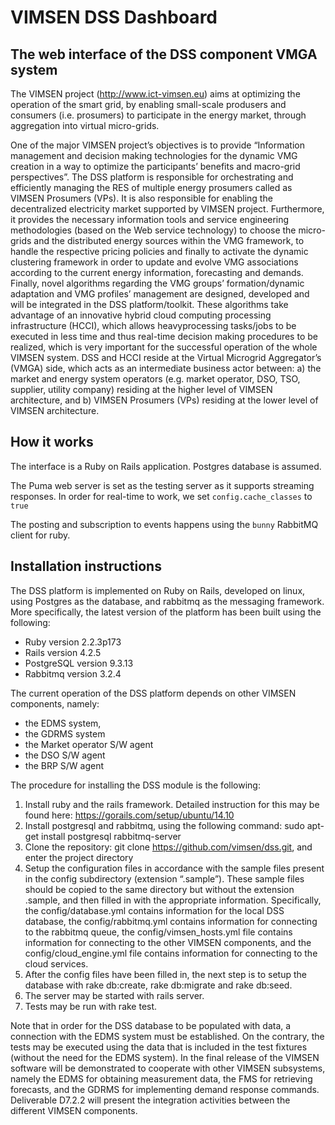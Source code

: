 VIMSEN DSS Dashboard
==============

The web interface of the DSS component VMGA system
--------------

The VIMSEN project (http://www.ict-vimsen.eu) aims at optimizing the operation of the smart grid, by enabling small-scale produsers
and consumers (i.e. prosumers) to participate in the energy market, through aggregation into virtual
micro-grids.

One of the major VIMSEN project’s objectives is to provide “Information
management and decision making technologies for the dynamic VMG creation in a way to
optimize the participants’ benefits and macro-grid perspectives”. The DSS platform is responsible
for orchestrating and efficiently managing the RES of multiple energy prosumers called as
VIMSEN Prosumers (VPs). It is also responsible for enabling the decentralized electricity
market supported by VIMSEN project. Furthermore, it provides the necessary information
tools and service engineering methodologies (based on the Web service technology) to
choose the micro-grids and the distributed energy sources within the VMG framework, to
handle the respective pricing policies and finally to activate the dynamic clustering
framework in order to update and evolve VMG associations according to the current energy
information, forecasting and demands. Finally, novel algorithms regarding the VMG groups’
formation/dynamic adaptation and VMG profiles’ management are designed, developed and
will be integrated in the DSS platform/toolkit. These algorithms take advantage of an
innovative hybrid cloud computing processing infrastructure (HCCI), which allows heavyprocessing
tasks/jobs to be executed in less time and thus real-time decision making
procedures to be realized, which is very important for the successful operation of the whole
VIMSEN system. DSS and HCCI reside at the Virtual Microgrid Aggregator’s (VMGA) side,
which acts as an intermediate business actor between: a) the market and energy system
operators (e.g. market operator, DSO, TSO, supplier, utility company) residing at the higher
level of VIMSEN architecture, and b) VIMSEN Prosumers (VPs) residing at the lower level of
VIMSEN architecture.



How it works
------------
The interface is a Ruby on Rails application. Postgres database is assumed.

The Puma web server is set as the testing server as it supports streaming responses. In order for real-time to work, we set `config.cache_classes` to `true`

The posting and subscription to events happens using the `bunny` RabbitMQ client for ruby.


Installation instructions
-------------------------
The DSS platform is implemented on Ruby on Rails, developed on linux, using Postgres as the database, and rabbitmq as the messaging framework. More specifically, the latest version of the platform has been built using the following:

  - Ruby version 2.2.3p173
  - Rails version 4.2.5
  - PostgreSQL version 9.3.13
  - Rabbitmq version 3.2.4

The current operation of the DSS platform depends on other VIMSEN components, namely:

  - the EDMS system,
  - the GDRMS system
  - the Market operator S/W agent
  - the DSO S/W agent
  - the BRP S/W agent

The procedure for installing the DSS module is the following:

  1. Install ruby and the rails framework. Detailed instruction for this may be found here: https://gorails.com/setup/ubuntu/14.10 
  2. Install postgresql and rabbitmq, using the following command: sudo apt-get install postgresql rabbitmq-server
  3. Clone the repository: git clone https://github.com/vimsen/dss.git, and enter the project directory
  4. Setup the configuration files in accordance with the sample files present in the config subdirectory (extension “.sample”). These sample files should be copied to the same directory but without the extension .sample, and then filled in with the appropriate information. Specifically, the config/database.yml contains information for the local DSS database, the config/rabbitmq.yml contains information for connecting to the rabbitmq queue, the config/vimsen_hosts.yml file contains information for connecting to the other VIMSEN components, and the config/cloud_engine.yml file contains information for connecting to the cloud services.
  5. After the config files have been filled in, the next step is to setup the database with rake db:create, rake db:migrate and rake db:seed.
  6. The server may be started with rails server.
  7. Tests may be run with rake test.

Note that in order for the DSS database to be populated with data, a connection with the EDMS system must be established. On the contrary, the tests may be executed using the data that is included in the test fixtures (without the need for the EDMS system). 
In the final release of the VIMSEN software will be demonstrated to cooperate with other VIMSEN subsystems, namely the EDMS for obtaining measurement data, the FMS for retrieving forecasts, and the GDRMS for implementing demand response commands. Deliverable D7.2.2 will present the integration activities between the different VIMSEN components.
